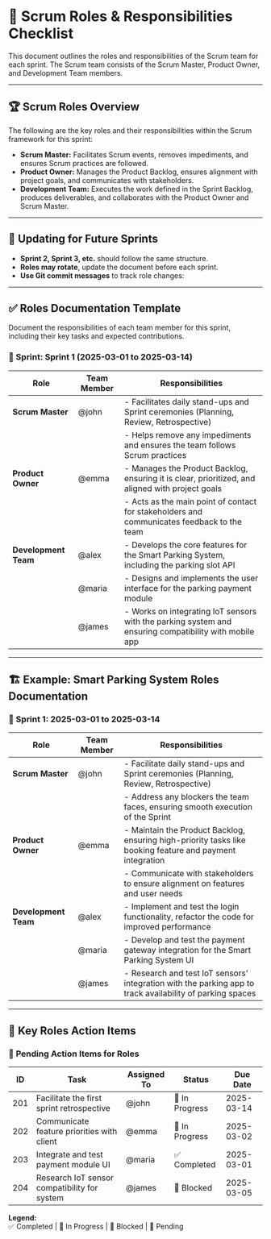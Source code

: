 # 🚀 Scrum Roles & Responsibilities Checklist

This document outlines the roles and responsibilities of the Scrum team for each sprint. The Scrum team consists of the Scrum Master, Product Owner, and Development Team members.

---

## 🏆 **Scrum Roles Overview**
The following are the key roles and their responsibilities within the Scrum framework for this sprint:

- **Scrum Master:** Facilitates Scrum events, removes impediments, and ensures Scrum practices are followed.
- **Product Owner:** Manages the Product Backlog, ensures alignment with project goals, and communicates with stakeholders.
- **Development Team:** Executes the work defined in the Sprint Backlog, produces deliverables, and collaborates with the Product Owner and Scrum Master.

---

## 🎯 **Updating for Future Sprints**  
- **Sprint 2, Sprint 3, etc.** should follow the same structure.  
- **Roles may rotate**, update the document before each sprint.  
- **Use Git commit messages** to track role changes:

---
## ✅ **Roles Documentation Template**
Document the responsibilities of each team member for this sprint, including their key tasks and expected contributions.

### 📅 Sprint: Sprint 1 (2025-03-01 to 2025-03-14)

| **Role**            | **Team Member** | **Responsibilities**                                                                                         |
|---------------------|-----------------|-------------------------------------------------------------------------------------------------------------|
| **Scrum Master**     | @john           | - Facilitates daily stand-ups and Sprint ceremonies (Planning, Review, Retrospective)                         |
|                     |                 | - Helps remove any impediments and ensures the team follows Scrum practices                                  |
| **Product Owner**    | @emma           | - Manages the Product Backlog, ensuring it is clear, prioritized, and aligned with project goals              |
|                     |                 | - Acts as the main point of contact for stakeholders and communicates feedback to the team                    |
| **Development Team** | @alex           | - Develops the core features for the Smart Parking System, including the parking slot API                     |
|                     | @maria          | - Designs and implements the user interface for the parking payment module                                     |
|                     | @james          | - Works on integrating IoT sensors with the parking system and ensuring compatibility with mobile app          |

---

## 🏗️ **Example: Smart Parking System Roles Documentation**

### 📅 Sprint 1: 2025-03-01 to 2025-03-14

| **Role**            | **Team Member** | **Responsibilities**                                                                                         |
|---------------------|-----------------|-------------------------------------------------------------------------------------------------------------|
| **Scrum Master**     | @john           | - Facilitate daily stand-ups and Sprint ceremonies (Planning, Review, Retrospective)                          |
|                     |                 | - Address any blockers the team faces, ensuring smooth execution of the Sprint                               |
| **Product Owner**    | @emma           | - Maintain the Product Backlog, ensuring high-priority tasks like booking feature and payment integration     |
|                     |                 | - Communicate with stakeholders to ensure alignment on features and user needs                               |
| **Development Team** | @alex           | - Implement and test the login functionality, refactor the code for improved performance                      |
|                     | @maria          | - Develop and test the payment gateway integration for the Smart Parking System UI                           |
|                     | @james          | - Research and test IoT sensors' integration with the parking app to track availability of parking spaces     |

---

## 📌 **Key Roles Action Items**

### 📅 **Pending Action Items for Roles**
| **ID** | **Task**                                    | **Assigned To** | **Status**     | **Due Date**   |
|--------|---------------------------------------------|-----------------|----------------|----------------|
| 201    | Facilitate the first sprint retrospective   | @john           | 🔄 In Progress | 2025-03-14     |
| 202    | Communicate feature priorities with client  | @emma           | 🔄 In Progress | 2025-03-02     |
| 203    | Integrate and test payment module UI        | @maria          | ✅ Completed   | 2025-03-01     |
| 204    | Research IoT sensor compatibility for system | @james          | 🛑 Blocked     | 2025-03-05     |

**Legend:**  
✅ Completed | 🔄 In Progress | 🛑 Blocked | 🚧 Pending  

